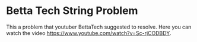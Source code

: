 # Betta Tech String Problem
This a problem that youtuber BettaTech suggested to resolve. 
Here you can watch the video https://www.youtube.com/watch?v=Sc-rjCODBDY.
